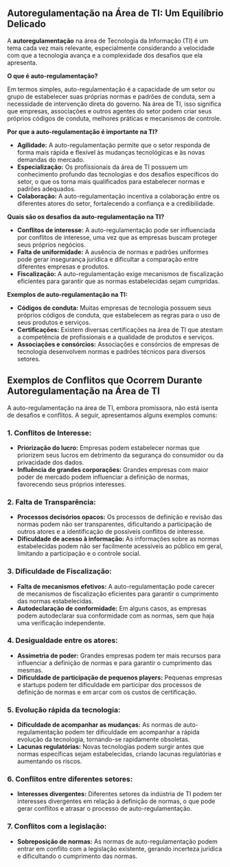## Autoregulamentação na Área de TI: Um Equilíbrio Delicado

A **autoregulamentação** na área de Tecnologia da Informação (TI) é um tema cada vez mais relevante, especialmente considerando a velocidade com que a tecnologia avança e a complexidade dos desafios que ela apresenta. 

**O que é auto-regulamentação?**

Em termos simples, auto-regulamentação é a capacidade de um setor ou grupo de estabelecer suas próprias normas e padrões de conduta, sem a necessidade de intervenção direta do governo. Na área de TI, isso significa que empresas, associações e outros agentes do setor podem criar seus próprios códigos de conduta, melhores práticas e mecanismos de controle.

**Por que a auto-regulamentação é importante na TI?**

* **Agilidade:** A auto-regulamentação permite que o setor responda de forma mais rápida e flexível às mudanças tecnológicas e às novas demandas do mercado.
* **Especialização:** Os profissionais da área de TI possuem um conhecimento profundo das tecnologias e dos desafios específicos do setor, o que os torna mais qualificados para estabelecer normas e padrões adequados.
* **Colaboração:** A auto-regulamentação incentiva a colaboração entre os diferentes atores do setor, fortalecendo a confiança e a credibilidade.

**Quais são os desafios da auto-regulamentação na TI?**

* **Conflitos de interesse:** A auto-regulamentação pode ser influenciada por conflitos de interesse, uma vez que as empresas buscam proteger seus próprios negócios.
* **Falta de uniformidade:** A ausência de normas e padrões uniformes pode gerar insegurança jurídica e dificultar a comparação entre diferentes empresas e produtos.
* **Fiscalização:** A auto-regulamentação exige mecanismos de fiscalização eficientes para garantir que as normas estabelecidas sejam cumpridas.

**Exemplos de auto-regulamentação na TI:**

* **Códigos de conduta:** Muitas empresas de tecnologia possuem seus próprios códigos de conduta, que estabelecem as regras para o uso de seus produtos e serviços.
* **Certificações:** Existem diversas certificações na área de TI que atestam a competência de profissionais e a qualidade de produtos e serviços.
* **Associações e consórcios:** Associações e consórcios de empresas de tecnologia desenvolvem normas e padrões técnicos para diversos setores.

## Exemplos de Conflitos que Ocorrem Durante Autoregulamentação na Área de TI

A auto-regulamentação na área de TI, embora promissora, não está isenta de desafios e conflitos. A seguir, apresentamos alguns exemplos comuns:

### 1. **Conflitos de Interesse:**

* **Priorização do lucro:** Empresas podem estabelecer normas que priorizem seus lucros em detrimento da segurança do consumidor ou da privacidade dos dados.
* **Influência de grandes corporações:** Grandes empresas com maior poder de mercado podem influenciar a definição de normas, favorecendo seus próprios interesses.

### 2. **Falta de Transparência:**

* **Processos decisórios opacos:** Os processos de definição e revisão das normas podem não ser transparentes, dificultando a participação de outros atores e a identificação de possíveis conflitos de interesse.
* **Dificuldade de acesso à informação:** As informações sobre as normas estabelecidas podem não ser facilmente acessíveis ao público em geral, limitando a participação e o controle social.

### 3. **Dificuldade de Fiscalização:**

* **Falta de mecanismos efetivos:** A auto-regulamentação pode carecer de mecanismos de fiscalização eficientes para garantir o cumprimento das normas estabelecidas.
* **Autodeclaração de conformidade:** Em alguns casos, as empresas podem autodeclarar sua conformidade com as normas, sem que haja uma verificação independente.

### 4. **Desigualdade entre os atores:**

* **Assimetria de poder:** Grandes empresas podem ter mais recursos para influenciar a definição de normas e para garantir o cumprimento das mesmas.
* **Dificuldade de participação de pequenos players:** Pequenas empresas e startups podem ter dificuldade em participar dos processos de definição de normas e em arcar com os custos de certificação.

### 5. **Evolução rápida da tecnologia:**

* **Dificuldade de acompanhar as mudanças:** As normas de auto-regulamentação podem ter dificuldade em acompanhar a rápida evolução da tecnologia, tornando-se rapidamente obsoletas.
* **Lacunas regulatórias:** Novas tecnologias podem surgir antes que normas específicas sejam estabelecidas, criando lacunas regulatórias e aumentando os riscos.

### 6. **Conflitos entre diferentes setores:**

* **Interesses divergentes:** Diferentes setores da indústria de TI podem ter interesses divergentes em relação à definição de normas, o que pode gerar conflitos e atrasar o processo de auto-regulamentação.

### 7. **Conflitos com a legislação:**

* **Sobreposição de normas:** As normas de auto-regulamentação podem entrar em conflito com a legislação existente, gerando incerteza jurídica e dificultando o cumprimento das normas.



